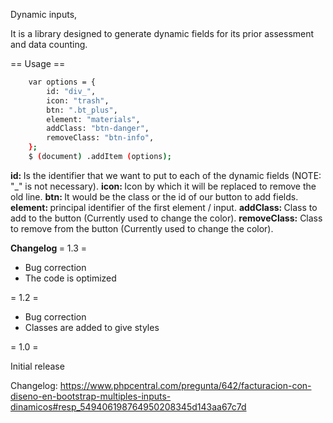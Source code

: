 Dynamic inputs,

It is a library designed to generate dynamic fields for its prior assessment and data counting.

== Usage ==

```sh
    var options = {
        id: "div_",
        icon: "trash",
        btn: ".bt_plus",
        element: "materials",
        addClass: "btn-danger",
        removeClass: "btn-info",
    };
    $ (document) .addItem (options);
```
<strong> id: </strong> Is the identifier that we want to put to each of the dynamic fields (NOTE: "_" is not necessary).
<strong> icon: </strong> Icon by which it will be replaced to remove the old line.
<strong> btn: </strong> It would be the class or the id of our button to add fields.
<strong> element: </strong> principal identifier of the first element / input.
<strong> addClass: </strong> Class to add to the button (Currently used to change the color).
<strong> removeClass:</strong> Class to remove from the button (Currently used to change the color).

<strong> Changelog </strong>
= 1.3 =
* Bug correction
* The code is optimized

= 1.2 =

* Bug correction
* Classes are added to give styles

= 1.0 =

Initial release

Changelog: https://www.phpcentral.com/pregunta/642/facturacion-con-diseno-en-bootstrap-multiples-inputs-dinamicos#resp_549406198764950208345d143aa67c7d
